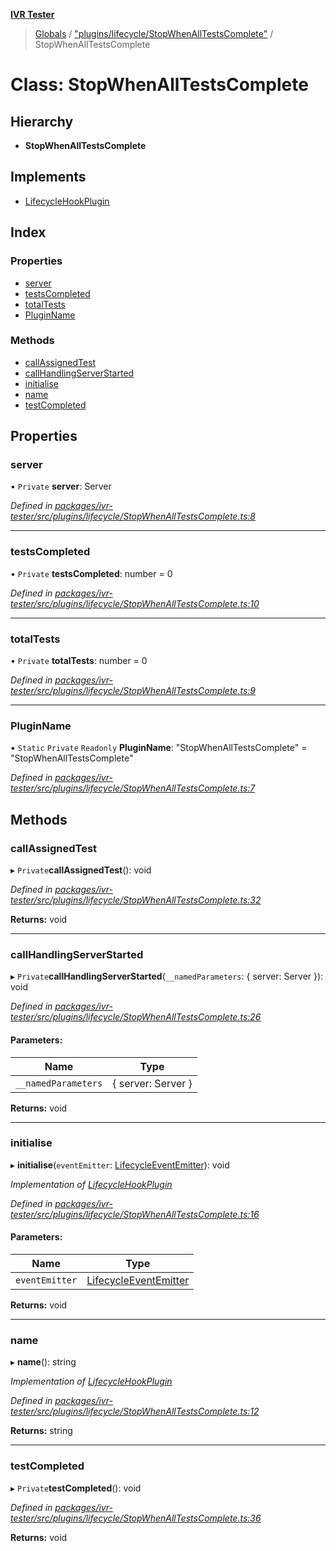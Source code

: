 **[IVR Tester](../README.md)**

> [Globals](../README.md) / ["plugins/lifecycle/StopWhenAllTestsComplete"](../modules/_plugins_lifecycle_stopwhenalltestscomplete_.md) / StopWhenAllTestsComplete

# Class: StopWhenAllTestsComplete

## Hierarchy

* **StopWhenAllTestsComplete**

## Implements

* [LifecycleHookPlugin](../interfaces/_plugins_lifecycle_lifecyclehookplugin_.lifecyclehookplugin.md)

## Index

### Properties

* [server](_plugins_lifecycle_stopwhenalltestscomplete_.stopwhenalltestscomplete.md#server)
* [testsCompleted](_plugins_lifecycle_stopwhenalltestscomplete_.stopwhenalltestscomplete.md#testscompleted)
* [totalTests](_plugins_lifecycle_stopwhenalltestscomplete_.stopwhenalltestscomplete.md#totaltests)
* [PluginName](_plugins_lifecycle_stopwhenalltestscomplete_.stopwhenalltestscomplete.md#pluginname)

### Methods

* [callAssignedTest](_plugins_lifecycle_stopwhenalltestscomplete_.stopwhenalltestscomplete.md#callassignedtest)
* [callHandlingServerStarted](_plugins_lifecycle_stopwhenalltestscomplete_.stopwhenalltestscomplete.md#callhandlingserverstarted)
* [initialise](_plugins_lifecycle_stopwhenalltestscomplete_.stopwhenalltestscomplete.md#initialise)
* [name](_plugins_lifecycle_stopwhenalltestscomplete_.stopwhenalltestscomplete.md#name)
* [testCompleted](_plugins_lifecycle_stopwhenalltestscomplete_.stopwhenalltestscomplete.md#testcompleted)

## Properties

### server

• `Private` **server**: Server

*Defined in [packages/ivr-tester/src/plugins/lifecycle/StopWhenAllTestsComplete.ts:8](https://github.com/SketchingDev/ivr-tester/blob/86cd37b/packages/ivr-tester/src/plugins/lifecycle/StopWhenAllTestsComplete.ts#L8)*

___

### testsCompleted

• `Private` **testsCompleted**: number = 0

*Defined in [packages/ivr-tester/src/plugins/lifecycle/StopWhenAllTestsComplete.ts:10](https://github.com/SketchingDev/ivr-tester/blob/86cd37b/packages/ivr-tester/src/plugins/lifecycle/StopWhenAllTestsComplete.ts#L10)*

___

### totalTests

• `Private` **totalTests**: number = 0

*Defined in [packages/ivr-tester/src/plugins/lifecycle/StopWhenAllTestsComplete.ts:9](https://github.com/SketchingDev/ivr-tester/blob/86cd37b/packages/ivr-tester/src/plugins/lifecycle/StopWhenAllTestsComplete.ts#L9)*

___

### PluginName

▪ `Static` `Private` `Readonly` **PluginName**: \"StopWhenAllTestsComplete\" = "StopWhenAllTestsComplete"

*Defined in [packages/ivr-tester/src/plugins/lifecycle/StopWhenAllTestsComplete.ts:7](https://github.com/SketchingDev/ivr-tester/blob/86cd37b/packages/ivr-tester/src/plugins/lifecycle/StopWhenAllTestsComplete.ts#L7)*

## Methods

### callAssignedTest

▸ `Private`**callAssignedTest**(): void

*Defined in [packages/ivr-tester/src/plugins/lifecycle/StopWhenAllTestsComplete.ts:32](https://github.com/SketchingDev/ivr-tester/blob/86cd37b/packages/ivr-tester/src/plugins/lifecycle/StopWhenAllTestsComplete.ts#L32)*

**Returns:** void

___

### callHandlingServerStarted

▸ `Private`**callHandlingServerStarted**(`__namedParameters`: { server: Server  }): void

*Defined in [packages/ivr-tester/src/plugins/lifecycle/StopWhenAllTestsComplete.ts:26](https://github.com/SketchingDev/ivr-tester/blob/86cd37b/packages/ivr-tester/src/plugins/lifecycle/StopWhenAllTestsComplete.ts#L26)*

#### Parameters:

Name | Type |
------ | ------ |
`__namedParameters` | { server: Server  } |

**Returns:** void

___

### initialise

▸ **initialise**(`eventEmitter`: [LifecycleEventEmitter](../interfaces/_plugins_lifecycle_lifecycleeventemitter_.lifecycleeventemitter.md)): void

*Implementation of [LifecycleHookPlugin](../interfaces/_plugins_lifecycle_lifecyclehookplugin_.lifecyclehookplugin.md)*

*Defined in [packages/ivr-tester/src/plugins/lifecycle/StopWhenAllTestsComplete.ts:16](https://github.com/SketchingDev/ivr-tester/blob/86cd37b/packages/ivr-tester/src/plugins/lifecycle/StopWhenAllTestsComplete.ts#L16)*

#### Parameters:

Name | Type |
------ | ------ |
`eventEmitter` | [LifecycleEventEmitter](../interfaces/_plugins_lifecycle_lifecycleeventemitter_.lifecycleeventemitter.md) |

**Returns:** void

___

### name

▸ **name**(): string

*Implementation of [LifecycleHookPlugin](../interfaces/_plugins_lifecycle_lifecyclehookplugin_.lifecyclehookplugin.md)*

*Defined in [packages/ivr-tester/src/plugins/lifecycle/StopWhenAllTestsComplete.ts:12](https://github.com/SketchingDev/ivr-tester/blob/86cd37b/packages/ivr-tester/src/plugins/lifecycle/StopWhenAllTestsComplete.ts#L12)*

**Returns:** string

___

### testCompleted

▸ `Private`**testCompleted**(): void

*Defined in [packages/ivr-tester/src/plugins/lifecycle/StopWhenAllTestsComplete.ts:36](https://github.com/SketchingDev/ivr-tester/blob/86cd37b/packages/ivr-tester/src/plugins/lifecycle/StopWhenAllTestsComplete.ts#L36)*

**Returns:** void
